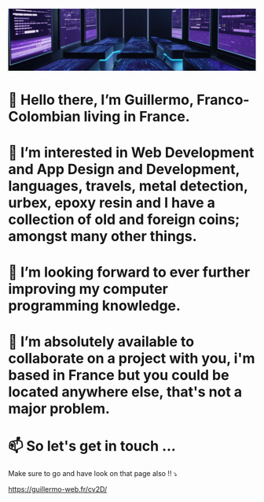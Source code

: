 ![Preview Image](https://github.com/0Memo/0Memo/blob/main/fondo.png)

# 👋 Hello there, I’m Guillermo, Franco-Colombian living in France.
# 👀 I’m interested in Web Development and App Design and Development, languages, travels, metal detection, urbex, epoxy resin and I have a collection of old and foreign coins; amongst many other things.
# 🌱 I’m looking forward to ever further improving my computer programming knowledge.
# 💞️ I’m absolutely available to collaborate on a project with you, i'm based in France but you could be located anywhere else, that's not a major problem.
# 📫 So let's get in touch ...

Make sure to go and have look on that page also !! :arrow_heading_down:

https://guillermo-web.fr/cv2D/

<!---
0Memo/0Memo is a ✨ special ✨ repository because its `README.md` (this file) appears on your GitHub profile.
You can click the Preview link to take a look at your changes.
--->
